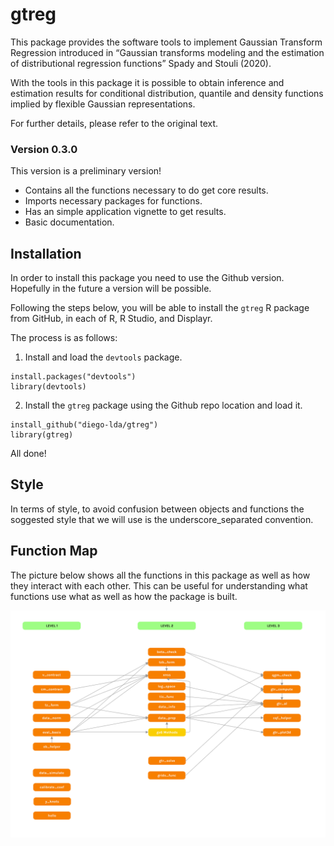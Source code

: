 
<!-- README.md is generated from README.Rmd. Please edit that file -->

# gtreg

<!-- badges: start -->
<!-- badges: end -->

This package provides the software tools to implement Gaussian Transform
Regression introduced in “Gaussian transforms modeling and the
estimation of distributional regression functions” Spady and Stouli
(2020).

With the tools in this package it is possible to obtain inference and
estimation results for conditional distribution, quantile and density
functions implied by flexible Gaussian representations.

For further details, please refer to the original text.

### Version 0.3.0

This version is a preliminary version!

-   Contains all the functions necessary to do get core results.
-   Imports necessary packages for functions.
-   Has an simple application vignette to get results.
-   Basic documentation.

## Installation

In order to install this package you need to use the Github version.
Hopefully in the future a version will be possible.

Following the steps below, you will be able to install the `gtreg` R
package from GitHub, in each of R, R Studio, and Displayr.

The process is as follows:

1.  Install and load the `devtools` package.

<!-- -->

    install.packages("devtools")
    library(devtools)

2.  Install the `gtreg` package using the Github repo location and load
    it.

<!-- -->

    install_github("diego-lda/gtreg")
    library(gtreg)

All done!

## Style

In terms of style, to avoid confusion between objects and functions the
soggested style that we will use is the underscore_separated convention.

## Function Map

The picture below shows all the functions in this package as well as how
they interact with each other. This can be useful for understanding what
functions use what as well as how the package is built.

![Function Map](figures/function_map.png)
